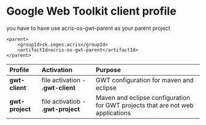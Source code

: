 # Google Web Toolkit client profile #

you have to have use acris-os-gwt-parent as your parent project
```
<parent>
	<groupId>sk.seges.acris</groupId>
	<artifactId>acris-os-gwt-parent</artifactId>
</parent>
```

| **Profile** | **Activation** | **Purpose** |
|:------------|:---------------|:------------|
| **gwt-client** | file activation - **.gwt-client** | GWT configuration for maven and eclipse |
| **gwt-project** | file activatiob - **.gwt-project** | Maven and eclipse configuration for GWT projects that are not web applications |